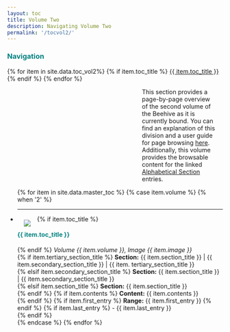 ```yaml
---
layout: toc
title: Volume Two
description: Navigating Volume Two
permalink: '/tocvol2/'
---
```


<div id= 'divsidenav'
  <div class="sidenav">
    <div class="list-group">
      <p style="letter-spacing: 0.02em; list-style-type: circle"><font color= "teal"><strong><h3>Navigation</h3></strong></font></p>
      {% for item in site.data.toc_vol2%}
        {% if item.toc_title %}
          <a href="#{{ item.toc_link }}">{{ item.toc_title }}</a><br />
        {% endif %}
      {% endfor %}
    </div>    
  </div>
</div>

<div class="d-inline-flex">
  <p style="margin-left: 315px; margin-right: 15px"> This section provides a page-by-page overview of the second volume of the Beehive as it is currently bound. You can find an explanation of this division and a user guide for page browsing <a href="{{ site.baseurl }}/pagebrowse/">here</a>. Additionally, this volume provides the browsable content for the linked <a href="{{ site.baseurl }}/alphabetical/)">Alphabetical Section</a> entries.</p>
</div>


<ul class="list-unstyled">
{% for item in site.data.master_toc %}
{% case item.volume %}
  {% when '2' %}
  <li style="position: static">
  <div id='divthumbs'>
    <div class= 'divthumb'>
      <hr>
        <a href="{{ site.baseurl }}/toc/{{ item.pid }}"><img style="padding: 0 15px; float: left; clear: both; margin-top: 10px" src="{{ item.thumbnail }}"/></a>
          <div class="label">
          {% if item.toc_title %}
            <font color= "teal"><h4><a id="{{ item.toc_link }}"></a> {{ item.toc_title }}</h4></font>
          {% endif %}
          <i>Volume {{ item.volume }}, Image {{ item.image }}</i><br />
          {% if item.tertiary_section_title %}
            <strong>Section:</strong> {{ item.section_title }} | {{ item.secondary_section_title }} | {{ item. tertiary_section_title }}<br />
          {% elsif item.secondary_section_title %}
              <strong>Section:</strong> {{ item.section_title }} | {{ item.secondary_section_title }}<br />
          {% elsif item.section_title %}
            <strong>Section:</strong> {{ item.section_title }}<br />
          {% endif %}
          {% if item.contents %}
            <strong>Content:</strong> {{ item.contents }}<br />
          {% endif %}
          {% if item.first_entry %}
            <strong>Range:</strong> {{ item.first_entry }}
          {% endif %}
          {% if item.last_entry %}
            - {{ item.last_entry }} <br>
          {% endif %}
          </div>
    </div>
  </div>
  </li>
{% endcase %}
{% endfor %}
</ul>
